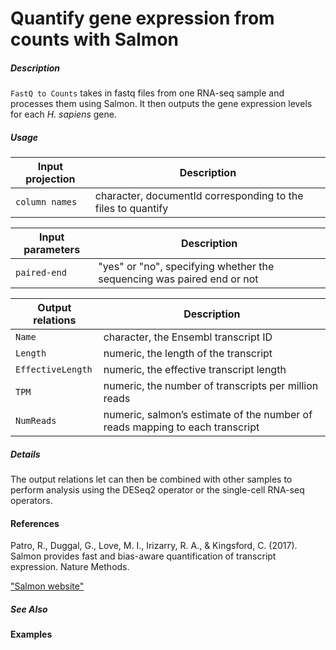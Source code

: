 # Quantify gene expression from counts with Salmon

##### Description
`FastQ to Counts` takes in fastq files from one RNA-seq sample and processes them using Salmon. It then outputs the gene expression levels for each _H. sapiens_ gene.

##### Usage

Input projection| Description
---|---
`column names`   | character, documentId corresponding to the files to quantify


| Input parameters           | Description                                                                                 |
| -------------------------- | ------------------------------------------------------------------------------------------- |
| `paired-end`                | "yes" or "no", specifying whether the sequencing was paired end or not |


Output relations| Description
---|---
`Name` | character, the Ensembl transcript ID
`Length`                | numeric, the length of the transcript
`EffectiveLength`                | numeric, the effective transcript length
`TPM` | numeric, the number of transcripts per million reads
`NumReads` | numeric, salmon’s estimate of the number of reads mapping to each transcript

##### Details
The output relations let can then be combined with other samples to perform analysis using the DESeq2 operator or the single-cell RNA-seq operators.


#### References
Patro, R., Duggal, G., Love, M. I., Irizarry, R. A., & Kingsford, C. (2017). Salmon provides fast and bias-aware quantification of transcript expression. Nature Methods.

["Salmon website"](https://combine-lab.github.io/salmon/)

##### See Also

#### Examples
